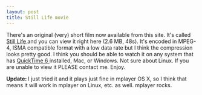 ```yaml
---
layout: post
title: Still Life movie 
---
```

<p>There's an original (very) short film now available from this site. It's called <a href="/movies/">Still Life </a>and you can view it right here (2.6 MB, 48s). It's encoded in MPEG-4, ISMA compatible format with a low data rate but I think the compression looks pretty good. I think you should be able to watch it on any system that has <a href="http://www.apple.com/quicktime">QuickTime 6 </a>installed, Mac, or Windows. Not sure about Linux. If you are unable to view it PLEASE contact me. Enjoy. </p><p><b>Update: </b>I just tried it and it plays just fine in mplayer OS X, so I think that means it will work in mplayer on Linux, etc. as well. mplayer rocks. </p>
